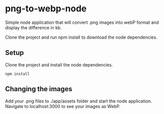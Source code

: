 png-to-webp-node
================

Simple node application that will convert .png images into webP format and display the difference in kb. 

Clone the project and run npm install to download the node dependencies.

## Setup

Clone the project and install the node dependencies.

```
npm install
```

## Changing the images

Add your .png files to ./app/assets folder and start the node application. Navigate to localhost:3000 to see your images as WebP.
